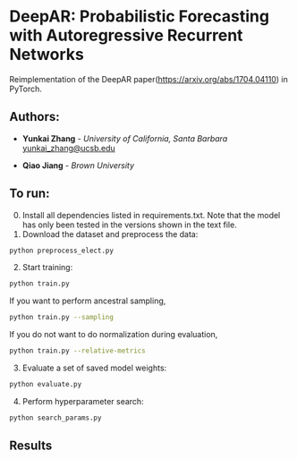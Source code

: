 # DeepAR: Probabilistic Forecasting with Autoregressive Recurrent Networks
Reimplementation of the DeepAR paper(https://arxiv.org/abs/1704.04110) in PyTorch.

## Authors:
* **Yunkai Zhang** - *University of California, Santa Barbara* <yunkai_zhang@ucsb.edu>

* **Qiao Jiang** - *Brown University*

## To run:

0. Install all dependencies listed in requirements.txt. Note that the model has only been tested in the versions shown in the text file.
1. Download the dataset and preprocess the data:
```bash
python preprocess_elect.py
```
2. Start training:
```bash
python train.py
```
If you want to perform ancestral sampling,
```bash
python train.py --sampling
```
If you do not want to do normalization during evaluation,
```bash
python train.py --relative-metrics
```
3. Evaluate a set of saved model weights:
```bash
python evaluate.py
```
4. Perform hyperparameter search:
```bash
python search_params.py
```

## Results
